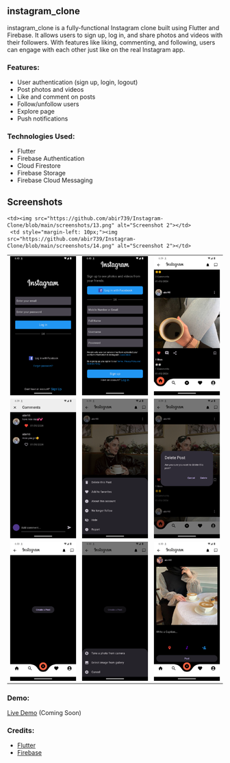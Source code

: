 
## instagram_clone

instagram_clone is a fully-functional Instagram clone built using Flutter and Firebase. It allows users to sign up, log in, and share photos and videos with their followers. With features like liking, commenting, and following, users can engage with each other just like on the real Instagram app.

### Features:
- User authentication (sign up, login, logout)
- Post photos and videos
- Like and comment on posts
- Follow/unfollow users
- Explore page
- Push notifications

### Technologies Used:
- Flutter
- Firebase Authentication
- Cloud Firestore
- Firebase Storage
- Firebase Cloud Messaging

<!-- ### Installation Instructions:
1. Clone the repository.
2. Set up Firebase for authentication, Firestore, and Storage.
3. Add your Firebase configuration to the project.
4. Run the app using `flutter run`. -->

## Screenshots

<table>
  <tr>
    <td style="margin-right: 10px;"><img src="https://github.com/abir739/Instagram-Clone/blob/main/screenshots/1.png" alt="Screenshot 1"></td>
    <td style="margin-left: 10px;"><img src="https://github.com/abir739/Instagram-Clone/blob/main/screenshots/2.png" alt="Screenshot 2"></td>
    <td style="margin-right: 10px;"><img src="https://github.com/abir739/Instagram-Clone/blob/main/screenshots/3.png" alt="Screenshot 1"></td>
  </tr>
   <tr>
   <td style="margin-left: 10px;"><img src="https://github.com/abir739/Instagram-Clone/blob/main/screenshots/4.png" alt="Screenshot 2"></td>
    <td style="margin-right: 10px;"><img src="https://github.com/abir739/Instagram-Clone/blob/main/screenshots/5.png" alt="Screenshot 1"></td>
    <td style="margin-left: 10px;"><img src="https://github.com/abir739/Instagram-Clone/blob/main/screenshots/6.png" alt="Screenshot 2"></td>
  </tr>
   <tr>
    <td style="margin-right: 10px;"><img src="https://github.com/abir739/Instagram-Clone/blob/main/screenshots/7.png" alt="Screenshot 1"></td>
    <td><img src="https://github.com/abir739/Instagram-Clone/blob/main/screenshots/8.png" alt="Screenshot 2"></td>
     <td style="margin-left: 10px;"><img src="https://github.com/abir739/Instagram-Clone/blob/main/screenshots/9.png" alt="Screenshot 2"></td>
  </tr>
 
   <tr>
  
    <td><img src="https://github.com/abir739/Instagram-Clone/blob/main/screenshots/13.png" alt="Screenshot 2"></td>
     <td style="margin-left: 10px;"><img src="https://github.com/abir739/Instagram-Clone/blob/main/screenshots/14.png" alt="Screenshot 2"></td>
  </tr>
</table>

### Demo:
[Live Demo](#) (Coming Soon)

<!-- ### Contributing:
Contributions are welcome! Please check the [CONTRIBUTING.md](link-to-contributing.md) file for guidelines. -->

<!-- ### License:
This project is licensed under the MIT License - see the [LICENSE](link-to-license.md) file for details. -->

### Credits:
- [Flutter](https://flutter.dev/)
- [Firebase](https://firebase.google.com/)
